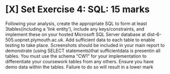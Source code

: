 # [X] Set Exercise 4: SQL: 15 marks

Following your analysis, create the appropriate SQL to form at least 3tables(including a ‘link entity’), include any keys/constraints, and implement these on your hosted Microsoft SQL Server database at  dist-6-505.uopnet.plymouth.ac.uk. Add sufficient data to  each  table  to  enable  testing  to  take place. Screenshots should be included in your main report to demonstrate (using SELECT statements)that sufficientdata is presentin all tables. You must use the schema “CW1” for your implementation to differentiate your coursework tables from any others.  Ensure you have demo data within the tables.  Failure to do so will result in a lower mark

